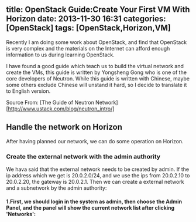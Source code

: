 title: OpenStack Guide:Create Your First VM With Horizon
date: 2013-11-30 16:31
categories: [OpenStack]
tags: [OpenStack,Horizon,VM]
---

Recently I am doing some work about OpenStack, and find that OpenStack is very complex and the materials on the Internet can afford enough information to us during learning OpenStack.

I have found a good guide which teach us to build the virtual network and create the VMs, this guide is written by Yongsheng Gong who is one of the core developers of Neutron. While this guide is written with Chinese, maybe some others exclude Chinese will unstand it hard, so I decide to translate it to English version.

Source From: [The Guide of Neutron Network][http://www.ustack.com/blog/neutron_intro/]

## Handle the network on Horizon
After having planned our network, we can do some operation on Horizon.

### Create the external network with the admin authority
We hava said that the external network needs to be created by admin. If the ip address which we get is 20.0.2.0/24, and we use the ips from 20.0.2.10 to 20.0.2.20, the gateway is 20.0.2.1. Then we can create a external network and a subnetwork by the admin authority:

#### 1.First, we should login in the system as admin, then choose the Admin Panel, and the panel will show the current network list after clicking 'Networks':

![]()